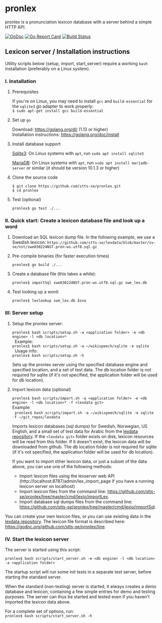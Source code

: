 # pronlex
pronlex is a pronunciation lexicon database with a server behind a simple HTTP API.

[![GoDoc](https://godoc.org/github.com/stts-se/pronlex?status.svg)](https://godoc.org/github.com/stts-se/pronlex)
[![Go Report Card](https://goreportcard.com/badge/github.com/stts-se/pronlex)](https://goreportcard.com/report/github.com/stts-se/pronlex) [![Build Status](https://travis-ci.org/stts-se/pronlex.svg?branch=master)](https://travis-ci.org/stts-se/pronlex)



## Lexicon server / Installation instructions

Utility scripts below (setup, import, start_server) require a working `bash` installation (preferably on a Linux system).

### I. Installation

1. Prerequisites

     If you're on Linux, you may need to install `gcc` and `build-essential` for the `sqlite3` go adapter to work properly:   
     `$ sudo apt-get install gcc build-essential`

2. Set up `go`

     Download: https://golang.org/dl/ (1.13 or higher)   
     Installation instructions: https://golang.org/doc/install             


3. Install database support

   [Sqlite3](https://www.sqlite.org/): On Linux systems with `apt`, run `sudo apt install sqlite3`

   [MariaDB](https://mariadb.org/): On Linux systems with `apt`, run `sudo apt install mariadb-server` or similar (it should be version 10.1.3 or higher)


4. Clone the source code

   `$ git clone https://github.com/stts-se/pronlex.git`  
   `$ cd pronlex`   
   
5. Test (optional)

   `pronlex$ go test ./...`


### II. Quick start: Create a lexicon database file and look up a word

1) Download an SQL lexicon dump file. In the following example, we use a Swedish lexicon: `https://github.com/stts-se/lexdata/blob/master/sv-se/nst/swe030224NST.pron-ws.utf8.sql.gz`

2) Pre-compile binaries (for faster execution times)

    `pronlex$ go build ./...`

2) Create a database file (this takes a while):

    `pronlex$ importSql swe030224NST.pron-ws.utf8.sql.gz swe_lex.db`
       
3) Test looking up a word:
       
   `pronlex$ lexlookup swe_lex.db åsna`


### III: Server setup

1. Setup the pronlex server:

   `pronlex$ bash scripts/setup.sh -a <application folder> -e <db engine> -l <db location>*`   
   Example:     
   `pronlex$ bash scripts/setup.sh -a ~/wikispeech/sqlite -e sqlite`    
   Usage info:      
   `pronlex$ bash scripts/setup.sh -h`

   Sets up the pronlex server using the specified database engine and specified location, and a set of test data. The db location folder is not required for sqlite (if it's not specified, the application folder will be used for db location).


2. Import lexicon data (optional)

   `pronlex$ bash scripts/import.sh -a <application folder> -e <db engine> -l <db location>* -f <lexdata git> `    
   Example:      
   `pronlex$ bash scripts/import.sh -a ~/wikispeech/sqlite -e sqlite -f ~/git_repos/lexdata`   

   Imports lexicon databases (sql dumps) for Swedish, Norwegian, US English, and a small set of test data for Arabic from the [lexdata repository](https://github.com/stts-se/lexdata).
If the `<lexdata git>` folder exists on disk, lexicon resources will be read from this folder. If it doesn't exist, the lexicon data will be downloaded from github.
The db location folder is not required for sqlite (if it's not specified, the application folder will be used for db location).

   If you want to import other lexicon data, or just a subset of the data above, you can use one of the following methods:
   
   * Import lexicon files using the lexserver web API (http://localhost:8787/admin/lex_import_page if you have a running lexicon server on localhost)
   * Import lexicon files from the command line: https://github.com/stts-se/pronlex/tree/master/cmd/lexio/importLex.
   * Import database sql dumps files from the command line: https://github.com/stts-se/pronlex/tree/master/cmd/lexio/importSql.


You can create your own lexicon files, or you can use existing data in the [lexdata repository](https://github.com/stts-se/lexdata). The lexicon file format is described here: https://godoc.org/github.com/stts-se/pronlex/line.


### IV. Start the lexicon server

The server is started using this script:

`pronlex$ bash scripts/start_server.sh -e <db engine> -l <db location> -a <application folder>`

The startup script will run some init tests in a separate test server, before starting the standard server.

When the standard (non-testing) server is started, it always creates a demo database and lexicon, containing a few simple entries for demo and testing purposes. The server can thus be started and tested even if you haven't imported the lexicon data above.

For a complete set of options, run:  
`pronlex$ bash scripts/start_server.sh -h`


<!--

## For developers

If you are developing for Wikispeech, and need to make changes to this repository, make sure you run a test build using `build_and_test.sh` before you make a pull request. Don't run more than one instance of this script at once, and make sure no pronlex server is already running on the default port.

Wikimedia's installation instructions for Wikispeech: https://www.mediawiki.org/wiki/Extension:Wikispeech

-->


